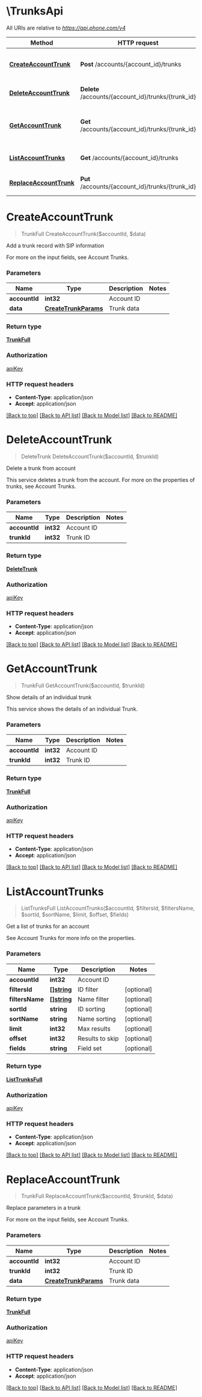 # \TrunksApi

All URIs are relative to *https://api.phone.com/v4*

Method | HTTP request | Description
------------- | ------------- | -------------
[**CreateAccountTrunk**](TrunksApi.md#CreateAccountTrunk) | **Post** /accounts/{account_id}/trunks | Add a trunk record with SIP information
[**DeleteAccountTrunk**](TrunksApi.md#DeleteAccountTrunk) | **Delete** /accounts/{account_id}/trunks/{trunk_id} | Delete a trunk from account
[**GetAccountTrunk**](TrunksApi.md#GetAccountTrunk) | **Get** /accounts/{account_id}/trunks/{trunk_id} | Show details of an individual trunk
[**ListAccountTrunks**](TrunksApi.md#ListAccountTrunks) | **Get** /accounts/{account_id}/trunks | Get a list of trunks for an account
[**ReplaceAccountTrunk**](TrunksApi.md#ReplaceAccountTrunk) | **Put** /accounts/{account_id}/trunks/{trunk_id} | Replace parameters in a trunk


# **CreateAccountTrunk**
> TrunkFull CreateAccountTrunk($accountId, $data)

Add a trunk record with SIP information

For more on the input fields, see Account Trunks.


### Parameters

Name | Type | Description  | Notes
------------- | ------------- | ------------- | -------------
 **accountId** | **int32**| Account ID | 
 **data** | [**CreateTrunkParams**](CreateTrunkParams.md)| Trunk data | 

### Return type

[**TrunkFull**](TrunkFull.md)

### Authorization

[apiKey](../README.md#apiKey)

### HTTP request headers

 - **Content-Type**: application/json
 - **Accept**: application/json

[[Back to top]](#) [[Back to API list]](../README.md#documentation-for-api-endpoints) [[Back to Model list]](../README.md#documentation-for-models) [[Back to README]](../README.md)

# **DeleteAccountTrunk**
> DeleteTrunk DeleteAccountTrunk($accountId, $trunkId)

Delete a trunk from account

This service deletes a trunk from the account. For more on the properties of trunks, see Account Trunks.


### Parameters

Name | Type | Description  | Notes
------------- | ------------- | ------------- | -------------
 **accountId** | **int32**| Account ID | 
 **trunkId** | **int32**| Trunk ID | 

### Return type

[**DeleteTrunk**](DeleteTrunk.md)

### Authorization

[apiKey](../README.md#apiKey)

### HTTP request headers

 - **Content-Type**: application/json
 - **Accept**: application/json

[[Back to top]](#) [[Back to API list]](../README.md#documentation-for-api-endpoints) [[Back to Model list]](../README.md#documentation-for-models) [[Back to README]](../README.md)

# **GetAccountTrunk**
> TrunkFull GetAccountTrunk($accountId, $trunkId)

Show details of an individual trunk

This service shows the details of an individual Trunk.


### Parameters

Name | Type | Description  | Notes
------------- | ------------- | ------------- | -------------
 **accountId** | **int32**| Account ID | 
 **trunkId** | **int32**| Trunk ID | 

### Return type

[**TrunkFull**](TrunkFull.md)

### Authorization

[apiKey](../README.md#apiKey)

### HTTP request headers

 - **Content-Type**: application/json
 - **Accept**: application/json

[[Back to top]](#) [[Back to API list]](../README.md#documentation-for-api-endpoints) [[Back to Model list]](../README.md#documentation-for-models) [[Back to README]](../README.md)

# **ListAccountTrunks**
> ListTrunksFull ListAccountTrunks($accountId, $filtersId, $filtersName, $sortId, $sortName, $limit, $offset, $fields)

Get a list of trunks for an account

See Account Trunks for more info on the properties.


### Parameters

Name | Type | Description  | Notes
------------- | ------------- | ------------- | -------------
 **accountId** | **int32**| Account ID | 
 **filtersId** | [**[]string**](string.md)| ID filter | [optional] 
 **filtersName** | [**[]string**](string.md)| Name filter | [optional] 
 **sortId** | **string**| ID sorting | [optional] 
 **sortName** | **string**| Name sorting | [optional] 
 **limit** | **int32**| Max results | [optional] 
 **offset** | **int32**| Results to skip | [optional] 
 **fields** | **string**| Field set | [optional] 

### Return type

[**ListTrunksFull**](ListTrunksFull.md)

### Authorization

[apiKey](../README.md#apiKey)

### HTTP request headers

 - **Content-Type**: application/json
 - **Accept**: application/json

[[Back to top]](#) [[Back to API list]](../README.md#documentation-for-api-endpoints) [[Back to Model list]](../README.md#documentation-for-models) [[Back to README]](../README.md)

# **ReplaceAccountTrunk**
> TrunkFull ReplaceAccountTrunk($accountId, $trunkId, $data)

Replace parameters in a trunk

For more on the input fields, see Account Trunks.


### Parameters

Name | Type | Description  | Notes
------------- | ------------- | ------------- | -------------
 **accountId** | **int32**| Account ID | 
 **trunkId** | **int32**| Trunk ID | 
 **data** | [**CreateTrunkParams**](CreateTrunkParams.md)| Trunk data | 

### Return type

[**TrunkFull**](TrunkFull.md)

### Authorization

[apiKey](../README.md#apiKey)

### HTTP request headers

 - **Content-Type**: application/json
 - **Accept**: application/json

[[Back to top]](#) [[Back to API list]](../README.md#documentation-for-api-endpoints) [[Back to Model list]](../README.md#documentation-for-models) [[Back to README]](../README.md)

